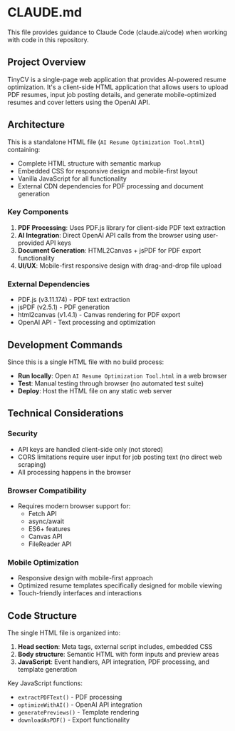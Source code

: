 # CLAUDE.md

This file provides guidance to Claude Code (claude.ai/code) when working with code in this repository.

## Project Overview

TinyCV is a single-page web application that provides AI-powered resume optimization. It's a client-side HTML application that allows users to upload PDF resumes, input job posting details, and generate mobile-optimized resumes and cover letters using the OpenAI API.

## Architecture

This is a standalone HTML file (`AI Resume Optimization Tool.html`) containing:
- Complete HTML structure with semantic markup
- Embedded CSS for responsive design and mobile-first layout
- Vanilla JavaScript for all functionality
- External CDN dependencies for PDF processing and document generation

### Key Components

1. **PDF Processing**: Uses PDF.js library for client-side PDF text extraction
2. **AI Integration**: Direct OpenAI API calls from the browser using user-provided API keys
3. **Document Generation**: HTML2Canvas + jsPDF for PDF export functionality
4. **UI/UX**: Mobile-first responsive design with drag-and-drop file upload

### External Dependencies

- PDF.js (v3.11.174) - PDF text extraction
- jsPDF (v2.5.1) - PDF generation
- html2canvas (v1.4.1) - Canvas rendering for PDF export
- OpenAI API - Text processing and optimization

## Development Commands

Since this is a single HTML file with no build process:

- **Run locally**: Open `AI Resume Optimization Tool.html` in a web browser
- **Test**: Manual testing through browser (no automated test suite)
- **Deploy**: Host the HTML file on any static web server

## Technical Considerations

### Security
- API keys are handled client-side only (not stored)
- CORS limitations require user input for job posting text (no direct web scraping)
- All processing happens in the browser

### Browser Compatibility
- Requires modern browser support for:
  - Fetch API
  - async/await
  - ES6+ features
  - Canvas API
  - FileReader API

### Mobile Optimization
- Responsive design with mobile-first approach
- Optimized resume templates specifically designed for mobile viewing
- Touch-friendly interfaces and interactions

## Code Structure

The single HTML file is organized into:
1. **Head section**: Meta tags, external script includes, embedded CSS
2. **Body structure**: Semantic HTML with form inputs and preview areas
3. **JavaScript**: Event handlers, API integration, PDF processing, and template generation

Key JavaScript functions:
- `extractPDFText()` - PDF processing
- `optimizeWithAI()` - OpenAI API integration
- `generatePreviews()` - Template rendering
- `downloadAsPDF()` - Export functionality